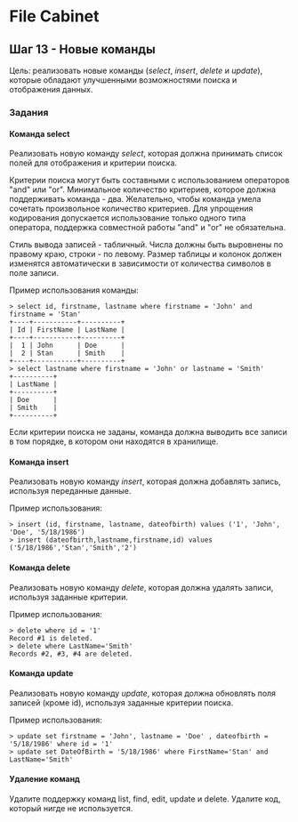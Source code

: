 # File Cabinet

## Шаг 13 - Новые команды

Цель: реализовать новые команды (_select_, _insert_, _delete_ и _update_), которые обладают улучшенными возможностями поиска и отображения данных.


### Задания

#### Команда select

Реализовать новую команду _select_, которая должна принимать список полей для отображения и критерии поиска.

Критерии поиска могут быть составными с использованием операторов "and" или "or". Минимальное количество критериев, которое должна поддерживать команда - два. Желательно, чтобы команда умела сочетать произвольное количество критериев. Для упрощения кодирования допускается использование только одного типа оператора, поддержка совместной работы "and" и "or" не обязательна.

Стиль вывода записей - табличный. Числа должны быть выровнены по правому краю, строки - по левому. Размер таблицы и колонок должен изменятся автоматически в зависимости от количества символов в поле записи.

Пример использования команды:

```
> select id, firstname, lastname where firstname = 'John' and firstname = 'Stan'
+----+-----------+----------+
| Id | FirstName | LastName |
+----+-----------+----------+
|  1 | John      | Doe      |
|  2 | Stan      | Smith    |
+----+-----------+----------+
> select lastname where firstname = 'John' or lastname = 'Smith'
+----------+
| LastName |
+----------+
| Doe      |
| Smith    |
+----------+
```

Если критерии поиска не заданы, команда должна выводить все записи в том порядке, в котором они находятся в хранилище.


#### Команда insert

Реализовать новую команду _insert_, которая должна добавлять запись, используя переданные данные.

Пример использования:

```
> insert (id, firstname, lastname, dateofbirth) values ('1', 'John', 'Doe', '5/18/1986')
> insert (dateofbirth,lastname,firstname,id) values ('5/18/1986','Stan','Smith','2')
```

#### Команда delete

Реализовать новую команду _delete_, которая должна удалять записи, используя заданные критерии.

Пример использования:

```
> delete where id = '1'
Record #1 is deleted.
> delete where LastName='Smith'
Records #2, #3, #4 are deleted. 
```


#### Команда update

Реализовать новую команду _update_, которая должна обновлять поля записей (кроме id), используя заданные критерии поиска.

Пример использования:

```
> update set firstname = 'John', lastname = 'Doe' , dateofbirth = '5/18/1986' where id = '1'
> update set DateOfBirth = '5/18/1986' where FirstName='Stan' and LastName='Smith'
```


#### Удаление команд

Удалите поддержку команд list, find, edit, update и delete. Удалите код, который нигде не используется.
